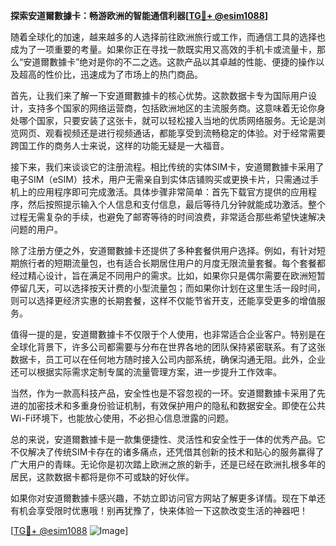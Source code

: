 **探索安道爾數據卡：畅游欧洲的智能通信利器[[TG💪+ @esim1088](https://t.me/s/esim1088)]**

随着全球化的加速，越来越多的人选择前往欧洲旅行或工作，而通信工具的选择也成为了一项重要的考量。如果你正在寻找一款既实用又高效的手机卡或流量卡，那么“安道爾數據卡”绝对是你的不二之选。这款产品以其卓越的性能、便捷的操作以及超高的性价比，迅速成为了市场上的热门商品。

首先，让我们来了解一下安道爾數據卡的核心优势。这款数据卡专为国际用户设计，支持多个国家的网络运营商，包括欧洲地区的主流服务商。这意味着无论你身处哪个国家，只要安装了这张卡，就可以轻松接入当地的优质网络服务。无论是浏览网页、观看视频还是进行视频通话，都能享受到流畅稳定的体验。对于经常需要跨国工作的商务人士来说，这样的功能无疑是一大福音。

接下来，我们来谈谈它的注册流程。相比传统的实体SIM卡，安道爾數據卡采用了电子SIM（eSIM）技术，用户无需亲自到实体店铺购买或更换卡片，只需通过手机上的应用程序即可完成激活。具体步骤非常简单：首先下载官方提供的应用程序，然后按照提示输入个人信息和支付信息，最后等待几分钟就能成功激活。整个过程无需复杂的手续，也避免了邮寄等待的时间浪费，非常适合那些希望快速解决问题的用户。

除了注册方便之外，安道爾數據卡还提供了多种套餐供用户选择。例如，有针对短期旅行者的短期流量包，也有适合长期居住用户的月度无限流量套餐。每个套餐都经过精心设计，旨在满足不同用户的需求。比如，如果你只是偶尔需要在欧洲短暂停留几天，可以选择按天计费的小型流量包；而如果你计划在这里生活一段时间，则可以选择更经济实惠的长期套餐，这样不仅能节省开支，还能享受更多的增值服务。

值得一提的是，安道爾數據卡不仅限于个人使用，也非常适合企业客户。特别是在全球化背景下，许多公司都需要与分布在世界各地的团队保持紧密联系。有了这张数据卡，员工可以在任何地方随时接入公司内部系统，确保沟通无阻。此外，企业还可以根据实际需求定制专属的流量管理方案，进一步提升工作效率。

当然，作为一款高科技产品，安全性也是不容忽视的一环。安道爾數據卡采用了先进的加密技术和多重身份验证机制，有效保护用户的隐私和数据安全。即使在公共Wi-Fi环境下，也能放心使用，不必担心信息泄露的问题。

总的来说，安道爾數據卡是一款集便捷性、灵活性和安全性于一体的优秀产品。它不仅解决了传统SIM卡存在的诸多痛点，还凭借其创新的技术和贴心的服务赢得了广大用户的青睐。无论你是初次踏上欧洲之旅的新手，还是已经在欧洲扎根多年的居民，这款数据卡都将是你不可或缺的好伙伴。

如果你对安道爾數據卡感兴趣，不妨立即访问官方网站了解更多详情。现在下单还有机会享受限时优惠哦！别再犹豫了，快来体验一下这款改变生活的神器吧！

[[TG💪+ @esim1088](https://t.me/s/esim1088) ![Image](https://i.postimg.cc/4NQfJmqS/Snipaste-2025-05-13-00-14-12.png)]
